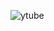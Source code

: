 ![ytube](https://user-images.githubusercontent.com/82113751/158214624-622037a9-50ef-48b1-958d-e0c862942176.png)

